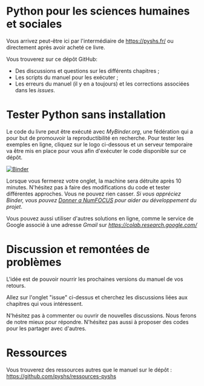 # Python pour les sciences humaines et sociales

Vous arrivez peut-être ici par l'intermédiaire de https://pyshs.fr/ ou directement après avoir acheté ce livre. 

Vous trouverez sur ce dépôt GitHub: 

  - Des discussions et questions sur les différents chapitres ;
  - Les scripts du manuel pour les exécuter ;
  - Les erreurs du manuel (il y en a toujours) et les corrections associées dans les *issues*.

# Tester Python sans installation

Le code du livre peut être exécuté avec *MyBinder.org*, une fédération qui a pour but de promouvoir la reproductibilité en recherche. Pour tester les exemples en ligne, cliquez sur le logo ci-dessous et un serveur temporaire va être mis en place pour vous afin d'exécuter le code disponible sur ce dépôt. 

[![Binder](https://mybinder.org/badge_logo.svg)](https://mybinder.org/v2/gh/pyshs/exemples-manuel/master)

Lorsque vous fermerez votre onglet, la machine sera détruite après 10 minutes. N'hésitez pas à faire des modifications du code et tester différentes approches. Vous ne pouvez rien casser. *Si vous appréciez Binder, vous pouvez [Donner a NumFOCUS](https://numfocus.org/donate) pour aider au développement du projet*. 

Vous pouvez aussi utiliser d'autres solutions en ligne, comme le service de Google associé à une adresse *Gmail* sur *https://colab.research.google.com/*

# Discussion et remontées de problèmes

L'idée est de pouvoir nourrir les prochaines versions du manuel de vos retours.

Allez sur l'onglet "issue" ci-dessus et cherchez les discussions liées aux chapitres qui vous intéressent. 

N'hésitez pas à commenter ou ouvrir de nouvelles discussions. Nous ferons de notre mieux pour répondre. N'hésitez pas aussi à proposer des codes pour les partager avec d'autres.

# Ressources 

Vous trouverez des ressources autres que le manuel sur le dépôt : https://github.com/pyshs/ressources-pyshs
